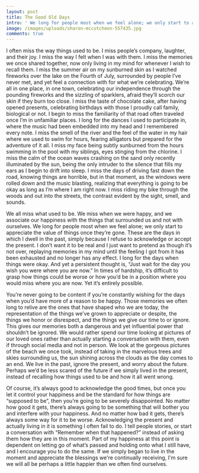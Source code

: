 ```yaml
---
layout: post
title: The Good Old Days
intro: ' We long for people most when we feel alone; we only start to appreciate the value of things once they’re gone.'
image: /images/uploads/sharon-mccutcheon-557435.jpg
comments: true
---
```

I often miss the way things used to be. I miss people’s company, laughter, and their joy. I miss the way I felt when I was with them. I miss the memories we once shared together, now only living in my mind for whenever I wish to recall them. I miss the summer air on my sunburned skin as I watched fireworks over the lake on the Fourth of July, surrounded by people I’ve never met, and yet feel a connection with for what we’re celebrating. We’re all in one place, in one town, celebrating our independence through the pounding fireworks and the sizzling of sparklers, afraid they’ll scorch our skin if they burn too close. I miss the taste of chocolate cake, after having opened presents, celebrating birthdays with those I proudly call family, biological or not. I begin to miss the familiarity of that road often traveled once I’m in unfamiliar places. I long for the dances I used to participate in, where the music had been embedded into my head and I remembered every note. I miss the smell of the river and the feel of the water in my hair where we used to swim for hours, fearing alligators but prepared for the adventure of it all. I miss my face being subtly sunburned from the hours swimming in the pool with my siblings, eyes stinging from the chlorine. I miss the calm of the ocean waves crashing on the sand only recently illuminated by the sun, being the only intruder to the silence that fills my ears as I begin to drift into sleep. I miss the days of driving fast down the road, knowing things are horrible, but in that moment, as the windows were rolled down and the music blasting, realizing that everything is going to be okay as long as I’m where I am right now. I miss riding my bike through the woods and out into the streets, the contrast evident by the sight, smell, and sounds.

We all miss what used to be. We miss when we were happy, and we associate our happiness with the things that surrounded us and not with ourselves. We long for people most when we feel alone; we only start to appreciate the value of things once they’re gone. These are the days in which I dwell in the past, simply because I refuse to acknowledge or accept the present. I don’t want it to be real and I just want to pretend as though it’s not over, replaying memories in my mind until the feeling I got from it has been exhausted and no longer has any effect. I long for the days when things were okay. And yet a persistent thought is, “Just wait for the day you wish you were where you are now.” In times of hardship, it’s difficult to grasp how things could be worse or how you’d be in a position where you would miss where you are now. Yet it’s entirely possible.

You’re never going to be content if you’re constantly wishing for the days when you’d have more of a reason to be happy. Those memories we often long to relive are the ones that have shaped who we are today, the representation of the things we’ve grown to appreciate or despite, the things we honor or disrespect, and the things we give our time to or ignore. This gives our memories both a dangerous and yet influential power that shouldn’t be ignored. We would rather spend our time looking at pictures of our loved ones rather than actually starting a conversation with them, even if through social media and not in person. We look at the gorgeous pictures of the beach we once took, instead of taking in the marvelous trees and skies surrounding us, the sun shining across the clouds as the day comes to an end. We live in the past, ignore the present, and worry about the future. Perhaps we’d be less scared of the future if we simply lived in the present, instead of recalling how things used to be and how it all went wrong.

Of course, it’s always good to acknowledge the good times, but once you let it control your happiness and be the standard for how things are “supposed to be”, then you’re going to be severely disappointed. No matter how good it gets, there’s always going to be something that will bother you and interfere with your happiness. And no matter how bad it gets, there’s always some way for it to be worse. Acknowledging the present and actually living in it is something I often fail to do. I tell people stories, or start a conversation with “Remember when that happened?” instead of asking them how they are in this moment. Part of my happiness at this point is dependent on letting go of what’s passed and holding onto what I still have, and I encourage you to do the same. If we simply began to live in the moment and appreciate the blessings we're continually receiving, I'm sure we will all be perhaps a little happier than we often find ourselves.
